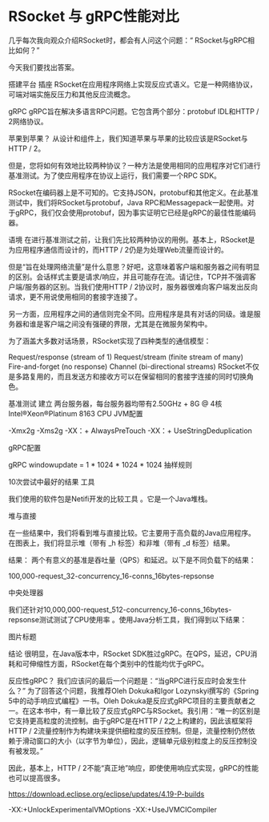 # RSocket 与 gRPC性能对比

几乎每次我向观众介绍RSocket时，都会有人问这个问题：“ RSocket与gRPC相比如何？”

今天我们要找出答案。

搭建平台
插座
RSocket在应用程序网络上实现反应式语义。它是一种网络协议，可端对端实施反压力和其他反应流概念。

gRPC
gRPC旨在解决多语言RPC问题。它包含两个部分：protobuf IDL和HTTP / 2网络协议。

苹果到苹果？
从设计和组件上，我们知道苹果与苹果的比较应该是RSocket与HTTP / 2。

但是，您将如何有效地比较两种协议？一种方法是使用相同的应用程序对它们进行基准测试。为了使应用程序在协议上运行，我们需要一个RPC SDK。 

RSocket在编码器上是不可知的。它支持JSON，protobuf和其他定义。在此基准测试中，我们将RSocket与protobuf，Java RPC和Messagepack一起使用。对于gRPC，我们仅会使用protobuf，因为事实证明它已经是gRPC的最佳性能编码器。

语境
在进行基准测试之前，让我们先比较两种协议的用例。基本上，RSocket是为应用程序通信而设计的，而HTTP / 2仍是为处理Web流量而设计的。

但是“旨在处理网络流量”是什么意思？好吧，这意味着客户端和服务器之间有明显的区别。会话样式主要是请求/响应，并且可能存在流。请记住，TCP并不强调客户端/服务器的区别。当我们使用HTTP / 2协议时，服务器很难向客户端发出反向请求，更不用说使用相同的套接字连接了。

另一方面，应用程序之间的通信则完全不同。应用程序是具有对话的同级。谁是服务器和谁是客户端之间没有强硬的界限，尤其是在微服务架构中。

为了涵盖大多数对话场景，RSocket实现了四种类型的通信模型：

Request/response (stream of 1)
Request/stream (finite stream of many)
Fire-and-forget (no response)
Channel (bi-directional streams)
RSocket不仅是多路复用的，而且发送方和接收方可以在保留相同的套接字连接的同时切换角色。

基准测试
建立
两台服务器，每台服务器均带有2.50GHz + 8G @ 4核Intel®Xeon®Platinum 8163 CPU
JVM配置

 -Xmx2g -Xms2g -XX：+ AlwaysPreTouch -XX：+ UseStringDeduplication

gRPC配置

gRPC windowupdate = 1 * 1024 * 1024 * 1024
抽样规则

10次​​尝试中最好的结果
工具

我们使用的软件包是Netifi开发的比较工具 。它是一个Java堆栈。

堆与直接

在一些结果中，我们将看到堆与直接比较。它主要用于高负载的Java应用程序。在图表上，我们将显示堆（带有 _h  标签）和非堆（带有 _d 标签）结果。

结果：
两个有意义的基准是吞吐量（QPS）和延迟。以下是不同负载下的结果：

100,000-request_32-concurrency_16-conns_16bytes-repsonse

中央处理器

我们还针对10,000,000-request_512​​-concurrency_16-conns_16bytes-repsonse测试测试了CPU使用率 。使用Java分析工具，我们得到以下结果：

图片标题

 

结论
很明显，在Java版本中，RSocket SDK胜过gRPC。在QPS，延迟，CPU消耗和可伸缩性方面，RSocket在每个类别中的性能均优于gRPC。

反应性gRPC？
我们应该问的最后一个问题是：“当gRPC进行反应时会发生什么？” 为了回答这个问题，我推荐Oleh Dokuka和Igor Lozynskyi撰写的《Spring 5中的动手响应式编程》一书。Oleh Dokuka是反应式gRPC项目的主要贡献者之一。在这本书中，有一章比较了反应式gRPC与RSocket。我引用：“唯一的区别是它支持更高粒度的流控制。由于gRPC是在HTTP / 2之上构建的，因此该框架将HTTP / 2流量控制作为构建块来提供细粒度的反压控制。但是，流量控制仍然依赖于滑动窗口的大小（以字节为单位），因此，逻辑单元级别粒度上的反压控制没有被发现。”

因此，基本上，HTTP / 2不能“真正地”响应，即使使用响应式实现，gRPC的性能也可以提高很多。


https://download.eclipse.org/eclipse/updates/4.19-P-builds

-XX:+UnlockExperimentalVMOptions -XX:+UseJVMCICompiler
